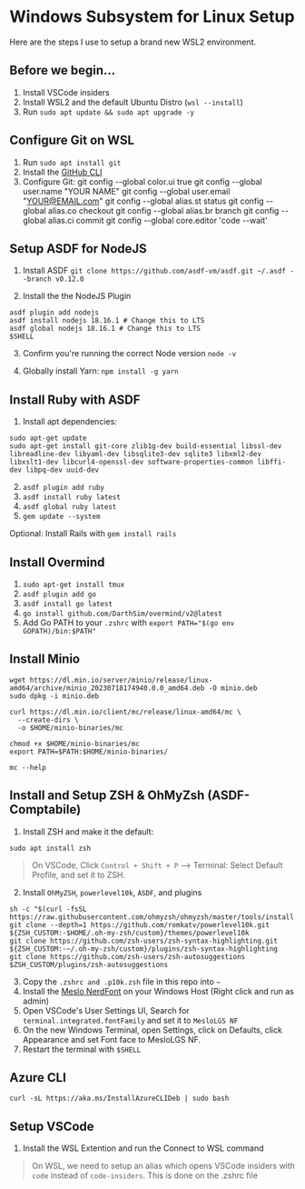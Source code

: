 # Windows Subsystem for Linux Setup
Here are the steps I use to setup a brand new WSL2 environment.

## Before we begin...
1. Install VSCode insiders
2. Install WSL2 and the default Ubuntu Distro (`wsl --install`)
3. Run `sudo apt update && sudo apt upgrade -y`

## Configure Git on WSL
1. Run `sudo apt install git`
2. Install the [GitHub CLI](https://github.com/cli/cli/blob/trunk/docs/install_linux.md)
3. Configure Git:
git config --global color.ui true
git config --global user.name "YOUR NAME"
git config --global user.email "YOUR@EMAIL.com"
git config --global alias.st status
git config --global alias.co checkout
git config --global alias.br branch
git config --global alias.ci commit
git config --global core.editor 'code --wait'

## Setup ASDF for NodeJS
1. Install ASDF `git clone https://github.com/asdf-vm/asdf.git ~/.asdf --branch v0.12.0`

2. Install the the NodeJS Plugin
```shell
asdf plugin add nodejs
asdf install nodejs 18.16.1 # Change this to LTS
asdf global nodejs 18.16.1 # Change this to LTS
$SHELL
```

3. Confirm you're running the correct Node version `node -v`

4. Globally install Yarn: `npm install -g yarn`

## Install Ruby with ASDF
1. Install apt dependencies:
```shell
sudo apt-get update
sudo apt-get install git-core zlib1g-dev build-essential libssl-dev libreadline-dev libyaml-dev libsqlite3-dev sqlite3 libxml2-dev libxslt1-dev libcurl4-openssl-dev software-properties-common libffi-dev libpq-dev uuid-dev
```
2. `asdf plugin add ruby`
3. `asdf install ruby latest`
4. `asdf global ruby latest`
5. `gem update --system`

Optional: Install Rails with `gem install rails`

## Install Overmind
1. `sudo apt-get install tmux`
2. `asdf plugin add go` 
3. `asdf install go latest`
4. `go install github.com/DarthSim/overmind/v2@latest`
5. Add Go PATH to your `.zshrc` with `export PATH="$(go env GOPATH)/bin:$PATH"`

## Install Minio
```shell
wget https://dl.min.io/server/minio/release/linux-amd64/archive/minio_20230718174940.0.0_amd64.deb -O minio.deb
sudo dpkg -i minio.deb

curl https://dl.min.io/client/mc/release/linux-amd64/mc \
  --create-dirs \
  -o $HOME/minio-binaries/mc

chmod +x $HOME/minio-binaries/mc
export PATH=$PATH:$HOME/minio-binaries/

mc --help
```

## Install and Setup ZSH & OhMyZsh (ASDF-Comptabile)
1. Install ZSH and make it the default:
```shell
sudo apt install zsh
```
> On VSCode, Click `Control + Shift + P` --> Terminal: Select Default Profile, and set it to ZSH.

2. Install `OhMyZSH`, `powerlevel10k`, `ASDF`, and plugins
```shell
sh -c "$(curl -fsSL https://raw.githubusercontent.com/ohmyzsh/ohmyzsh/master/tools/install.sh)"
git clone --depth=1 https://github.com/romkatv/powerlevel10k.git ${ZSH_CUSTOM:-$HOME/.oh-my-zsh/custom}/themes/powerlevel10k
git clone https://github.com/zsh-users/zsh-syntax-highlighting.git ${ZSH_CUSTOM:-~/.oh-my-zsh/custom}/plugins/zsh-syntax-highlighting
git clone https://github.com/zsh-users/zsh-autosuggestions $ZSH_CUSTOM/plugins/zsh-autosuggestions
```

3. Copy the `.zshrc and .p10k.zsh` file in this repo into `~` 
4. Install the [Meslo NerdFont](https://github.com/romkatv/powerlevel10k#fonts) on your Windows Host (Right click and run as admin)
5. Open VSCode's User Settings UI, Search for `terminal.integrated.fontFamily` and set it to `MesloLGS NF`
6. On the new Windows Terminal, open Settings, click on Defaults, click Appearance and set Font face to MesloLGS NF.
4. Restart the terminal with `$SHELL`

## Azure CLI
`curl -sL https://aka.ms/InstallAzureCLIDeb | sudo bash`

## Setup VSCode
1. Install the WSL Extention and run the Connect to WSL command 

> On WSL, we need to setup an alias which opens VSCode insiders with `code` instead of `code-insiders`. This is done on the .zshrc file
